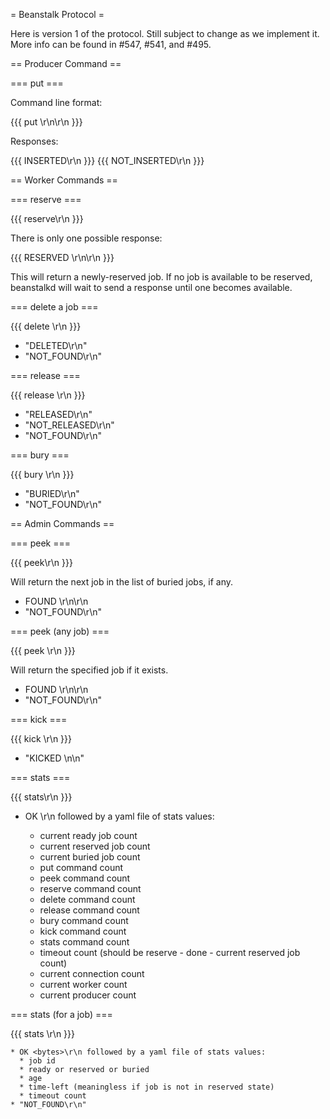= Beanstalk Protocol =

Here is version 1 of the protocol. Still subject to change as we implement it. More info can be found in #547, #541, and #495.

== Producer Command ==

=== put ===

Command line format:

{{{
put <pri> <bytes>\r\n<data>\r\n
}}}

Responses:

{{{
INSERTED\r\n
}}}
{{{
NOT_INSERTED\r\n
}}}

== Worker Commands ==

=== reserve ===

{{{
reserve\r\n
}}}

There is only one possible response:

{{{
RESERVED <id> <pri> <bytes>\r\n<data>\r\n
}}}

This will return a newly-reserved job. If no job is available to be reserved, beanstalkd will wait to send a response until one becomes available.

=== delete a job ===

{{{
delete <id>\r\n
}}}

   * "DELETED\r\n"
   * "NOT_FOUND\r\n"

=== release ===

{{{
release <id> <pri>\r\n
}}}

   * "RELEASED\r\n"
   * "NOT_RELEASED\r\n"
   * "NOT_FOUND\r\n"

=== bury ===

{{{
bury <id> <pri>\r\n
}}}

   * "BURIED\r\n"
   * "NOT_FOUND\r\n"

== Admin Commands ==

=== peek ===

{{{
peek\r\n
}}}

Will return the next job in the list of buried jobs, if any.

   * FOUND <id> <pri> <bytes>\r\n<data>\r\n
   * "NOT_FOUND\r\n"

=== peek (any job) ===

{{{
peek <id>\r\n
}}}

Will return the specified job if it exists.

   * FOUND <id> <pri> <bytes>\r\n<data>\r\n
   * "NOT_FOUND\r\n"

=== kick ===

{{{
kick <count>\r\n
}}}

   * "KICKED <count>\n\n"

=== stats ===

{{{
stats\r\n
}}}

   * OK <bytes>\r\n followed by a yaml file of stats values:
     * current ready job count
     * current reserved job count
     * current buried job count
     * put command count
     * peek command count
     * reserve command count
     * delete command count
     * release command count
     * bury command count
     * kick command count
     * stats command count
     * timeout count (should be reserve - done - current reserved job count)
     * current connection count
     * current worker count
     * current producer count

=== stats (for a job) ===

{{{
stats <id>\r\n
}}}

    * OK <bytes>\r\n followed by a yaml file of stats values:
      * job id
      * ready or reserved or buried
      * age
      * time-left (meaningless if job is not in reserved state)
      * timeout count
    * "NOT_FOUND\r\n"

